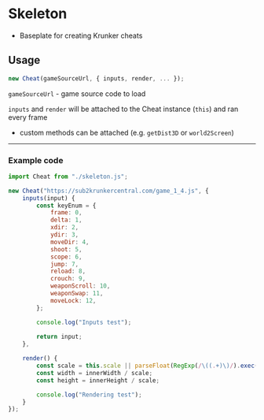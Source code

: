 # Skeleton
- Baseplate for creating Krunker cheats

## Usage
```js
new Cheat(gameSourceUrl, { inputs, render, ... });
```

`gameSourceUrl` - game source code to load

`inputs` and `render` will be attached to the Cheat instance (`this`) and ran every frame
- custom methods can be attached (e.g. `getDist3D` or `world2Screen`)

<hr>

### Example code
```js
import Cheat from "./skeleton.js";

new Cheat("https://sub2krunkercentral.com/game_1_4.js", {
    inputs(input) {
        const keyEnum = {
            frame: 0,
            delta: 1,
            xdir: 2,
            ydir: 3,
            moveDir: 4,
            shoot: 5,
            scope: 6,
            jump: 7,
            reload: 8,
            crouch: 9,
            weaponScroll: 10,
            weaponSwap: 11,
            moveLock: 12,
        };

        console.log("Inputs test");
    
        return input;
    },

    render() {
        const scale = this.scale || parseFloat(RegExp(/\((.+)\)/).exec(document.getElementById("uiBase").style.transform)[1]);
        const width = innerWidth / scale;
        const height = innerHeight / scale;

        console.log("Rendering test");
    }
});
```
